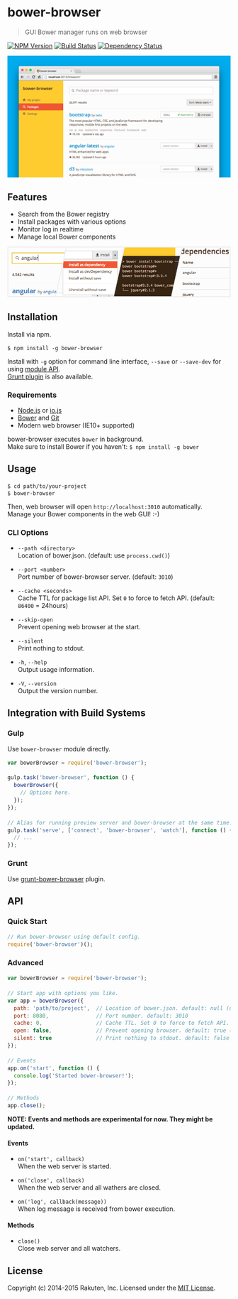# bower-browser

> GUI Bower manager runs on web browser

[![NPM Version][npm-image]][npm-url]
[![Build Status][travis-image]][travis-url]
[![Dependency Status][deps-image]][deps-url]

![bower-browser](resources/screenshot.png?raw=true)

## Features
* Search from the Bower registry
* Install packages with various options
* Monitor log in realtime
* Manage local Bower components

![Features](resources/features.png)

## Installation
Install via npm.

```shell
$ npm install -g bower-browser
```

Install with `-g` option for command line interface, `--save` or `--save-dev` for using [module API](#api).  
[Grunt plugin](https://github.com/rakuten-frontend/grunt-bower-browser) is also available.

### Requirements
* [Node.js](https://nodejs.org/) or [io.js](https://iojs.org/)
* [Bower](http://bower.io/) and [Git](http://git-scm.com/)
* Modern web browser (IE10+ supported)

bower-browser executes `bower` in background.  
Make sure to install Bower if you haven't: `$ npm install -g bower`

## Usage
```shell
$ cd path/to/your-project
$ bower-browser
```

Then, web browser will open `http://localhost:3010` automatically.  
Manage your Bower components in the web GUI! :-)

### CLI Options
* `--path <directory>`  
  Location of bower.json. (default: use `process.cwd()`)

* `--port <number>`  
  Port number of bower-browser server. (default: `3010`)

* `--cache <seconds>`  
  Cache TTL for package list API. Set `0` to force to fetch API. (default: `86400` = 24hours)

* `--skip-open`  
  Prevent opening web browser at the start.

* `--silent`  
  Print nothing to stdout.

* `-h`, `--help`  
  Output usage information.

* `-V`, `--version`  
  Output the version number.

## Integration with Build Systems

### Gulp
Use `bower-browser` module directly.

```javascript
var bowerBrowser = require('bower-browser');

gulp.task('bower-browser', function () {
  bowerBrowser({
    // Options here.
  });
});

// Alias for running preview server and bower-browser at the same time.
gulp.task('serve', ['connect', 'bower-browser', 'watch'], function () {
  // ...
});
```

### Grunt
Use [grunt-bower-browser](https://github.com/rakuten-frontend/grunt-bower-browser) plugin.

## API

### Quick Start
```javascript
// Run bower-browser using default config.
require('bower-browser')();
```

### Advanced
```javascript
var bowerBrowser = require('bower-browser');

// Start app with options you like.
var app = bowerBrowser({
  path: 'path/to/project',  // Location of bower.json. default: null (use process.cwd())
  port: 8080,               // Port number. default: 3010
  cache: 0,                 // Cache TTL. Set 0 to force to fetch API. default: 86400 (24hrs)
  open: false,              // Prevent opening browser. default: true (open automatically)
  silent: true              // Print nothing to stdout. default: false
});

// Events
app.on('start', function () {
  console.log('Started bower-browser!');
});

// Methods
app.close();
```

**NOTE: Events and methods are experimental for now. They might be updated.**

#### Events
* `on('start', callback)`  
  When the web server is started.

* `on('close', callback)`  
  When the web server and all wathers are closed.

* `on('log', callback(message))`  
  When log message is received from bower execution.

#### Methods
* `close()`  
  Close web server and all watchers.

## License
Copyright (c) 2014-2015 Rakuten, Inc. Licensed under the [MIT License](LICENSE).

[npm-image]: https://img.shields.io/npm/v/bower-browser.svg?style=flat
[npm-url]: https://www.npmjs.com/package/bower-browser
[travis-image]: https://img.shields.io/travis/rakuten-frontend/bower-browser/master.svg?style=flat
[travis-url]: https://travis-ci.org/rakuten-frontend/bower-browser
[deps-image]: http://img.shields.io/david/rakuten-frontend/bower-browser.svg?style=flat
[deps-url]: https://david-dm.org/rakuten-frontend/bower-browser
